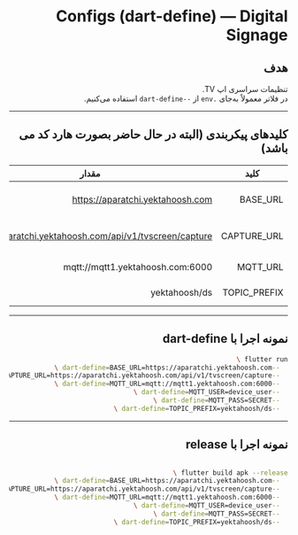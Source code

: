 <div dir="rtl">

# Configs (dart-define) — Digital Signage

## هدف
تنظیمات سراسری اپ TV.   
در فلاتر معمولاً به‌جای `.env` از `--dart-define` استفاده می‌کنیم.

---

## کلیدهای پیکربندی (البته در حال حاضر بصورت هارد کد می باشد)

| کلید         |  مقدار                                              | کاربرد                 |
|--------------|----------------------------------------------------------|-----------------------------|
| BASE_URL     | https://aparatchi.yektahoosh.com                         | آدرس Backend API            |
| CAPTURE_URL  | https://aparatchi.yektahoosh.com/api/v1/tvscreen/capture | آپلود اسکرین‌شات (Multipart)|
| MQTT_URL     | mqtt://mqtt1.yektahoosh.com:6000                         | بروکر MQTT                  |
| TOPIC_PREFIX | yektahoosh/ds                                            | پیشوند تاپیک‌ ها             |



---

## نمونه اجرا با dart-define

```bash
flutter run \
  --dart-define=BASE_URL=https://aparatchi.yektahoosh.com \
  --dart-define=CAPTURE_URL=https://aparatchi.yektahoosh.com/api/v1/tvscreen/capture \
  --dart-define=MQTT_URL=mqtt://mqtt1.yektahoosh.com:6000 \
  --dart-define=MQTT_USER=device_user \
  --dart-define=MQTT_PASS=SECRET \
  --dart-define=TOPIC_PREFIX=yektahoosh/ds \
  ```
  
---

## نمونه اجرا با release
```bash

flutter build apk --release \
  --dart-define=BASE_URL=https://aparatchi.yektahoosh.com \
  --dart-define=CAPTURE_URL=https://aparatchi.yektahoosh.com/api/v1/tvscreen/capture \
  --dart-define=MQTT_URL=mqtt://mqtt1.yektahoosh.com:6000 \
  --dart-define=MQTT_USER=device_user \
  --dart-define=MQTT_PASS=SECRET \
  --dart-define=TOPIC_PREFIX=yektahoosh/ds \


```

</div>